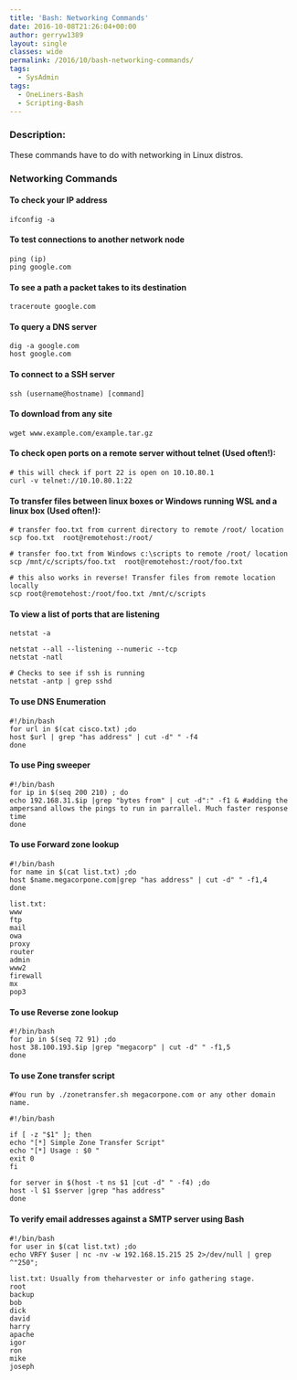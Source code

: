 ```yaml
---
title: 'Bash: Networking Commands'
date: 2016-10-08T21:26:04+00:00
author: gerryw1389
layout: single
classes: wide
permalink: /2016/10/bash-networking-commands/
tags:
  - SysAdmin
tags:
  - OneLiners-Bash
  - Scripting-Bash
---
```

<!--more-->

### Description:

These commands have to do with networking in Linux distros.

### Networking Commands

#### To check your IP address

   ```shell
   ifconfig -a
   ```

#### To test connections to another network node

   ```shell
   ping (ip)
   ping google.com
   ```

#### To see a path a packet takes to its destination

   ```shell
   traceroute google.com
   ```

#### To query a DNS server

   ```shell
   dig -a google.com
   host google.com
   ```

#### To connect to a SSH server

   ```shell
   ssh (username@hostname) [command]
   ```

#### To download from any site

   ```shell
   wget www.example.com/example.tar.gz
   ```

#### To check open ports on a remote server without telnet (Used often!):

   ```shell
   # this will check if port 22 is open on 10.10.80.1
   curl -v telnet://10.10.80.1:22
   ```

#### To transfer files between linux boxes or Windows running WSL and a linux box (Used often!):

   ```shell
   # transfer foo.txt from current directory to remote /root/ location
   scp foo.txt  root@remotehost:/root/

   # transfer foo.txt from Windows c:\scripts to remote /root/ location
   scp /mnt/c/scripts/foo.txt  root@remotehost:/root/foo.txt

   # this also works in reverse! Transfer files from remote location locally
   scp root@remotehost:/root/foo.txt /mnt/c/scripts
   ```

#### To view a list of ports that are listening

   ```shell
   netstat -a

   netstat --all --listening --numeric --tcp
   netstat -natl

   # Checks to see if ssh is running
   netstat -antp | grep sshd
   ```

#### To use DNS Enumeration

   ```shell
   #!/bin/bash
   for url in $(cat cisco.txt) ;do
   host $url | grep "has address" | cut -d" " -f4
   done
   ```

#### To use Ping sweeper

   ```shell
   #!/bin/bash
   for ip in $(seq 200 210) ; do
   echo 192.168.31.$ip |grep "bytes from" | cut -d":" -f1 & #adding the ampersand allows the pings to run in parrallel. Much faster response time
   done
   ```

#### To use Forward zone lookup

   ```shell
   #!/bin/bash
   for name in $(cat list.txt) ;do
   host $name.megacorpone.com|grep "has address" | cut -d" " -f1,4
   done
   ```

   ```escape
   list.txt:  
   www  
   ftp  
   mail  
   owa  
   proxy  
   router  
   admin  
   www2  
   firewall  
   mx  
   pop3
   ```

#### To use Reverse zone lookup

   ```shell
   #!/bin/bash
   for ip in $(seq 72 91) ;do
   host 38.100.193.$ip |grep "megacorp" | cut -d" " -f1,5
   done
   ```

#### To use Zone transfer script

   ```shell
   #You run by ./zonetransfer.sh megacorpone.com or any other domain name.

   #!/bin/bash

   if [ -z "$1" ]; then
   echo "[*] Simple Zone Transfer Script"
   echo "[*] Usage : $0 "
   exit 0
   fi

   for server in $(host -t ns $1 |cut -d" " -f4) ;do
   host -l $1 $server |grep "has address"
   done
   ```

#### To verify email addresses against a SMTP server using Bash

   ```shell
   #!/bin/bash
   for user in $(cat list.txt) ;do
   echo VRFY $user | nc -nv -w 192.168.15.215 25 2>/dev/null | grep ^"250";
   ```

   ```escape
   list.txt: Usually from theharvester or info gathering stage.  
   root  
   backup  
   bob  
   dick  
   david  
   harry  
   apache  
   igor  
   ron  
   mike  
   joseph
   ```